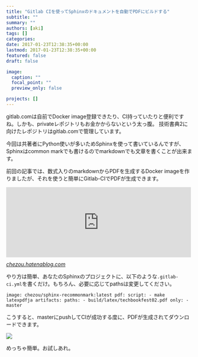 ```yaml
---
title: "Gitlab CIを使ってSphinxのドキュメントを自動でPDFにビルドする"
subtitle: ""
summary: ""
authors: [aki]
tags: []
categories: 
date: 2017-01-23T12:38:35+00:00
lastmod: 2017-01-23T12:38:35+00:00
featured: false
draft: false

image:
  caption: ""
  focal_point: ""
  preview_only: false

projects: []
---
```

gitlab.comは自前でDocker image登録できたり、CI持っていたりと便利ですね。しかも、privateレポジトリもお金かからないという太っ腹。 技術書典2に向けたレポジトリはgitlab.comで管理しています。

今回は共著者にPython使いが多いためSphinxを使って書いているんですが、Sphinxはcommon markでも書けるのでmarkdownでも文章を書くことが出来ます。

前回の記事では、数式入りのmarkdownからPDFを生成するDocker imageを作りましたが、それを使うと簡単にGitlab-CIでPDFが生成できます。

<iframe src="http://chezou.hatenablog.com/embed/2017/01/22/161124" title="数式入りのmarkdownをSphinxを使ってhtml/pdfにする - once upon a time," class="embed-card embed-blogcard" scrolling="no" frameborder="0" style="display: block; width: 100%; height: 190px; max-width: 500px; margin: 10px 0px;"></iframe><cite class="hatena-citation"><a href="http://chezou.hatenablog.com/entry/2017/01/22/161124">chezou.hatenablog.com</a></cite>

やり方は簡単、あなたのSphinxのプロジェクトに、以下のような`.gitlab-ci.yml`を書くだけ。もちろん、必要に応じてpathsは変更してください。

    image: chezou/sphinx-recommonmark:latest pdf: script: - make latexpdfja artifacts: paths: - build/latex/techbookfest02.pdf only: - master

こうすると、masterにpushしてCIが成功する度に、PDFが生成されてダウンロードできます。

![](/img/2017/01/23/123835/20170123123725.png)

めっちゃ簡単。お試しあれ。


